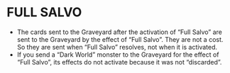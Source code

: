 # FULL SALVO

*   The cards sent to the Graveyard after the activation of “Full Salvo” are sent to the Graveyard by the effect of “Full Salvo”. They are not a cost. So they are sent when “Full Salvo” resolves, not when it is activated.
*   If you send a “Dark World” monster to the Graveyard for the effect of “Full Salvo”, its effects do not activate because it was not “discarded”.
